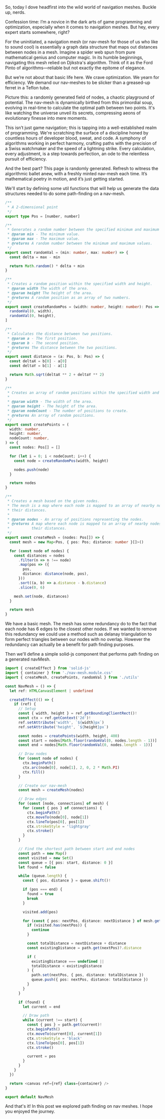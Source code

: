 So, today I dove headfirst into the wild world of navigation meshes. Buckle up,
nerds.

<NavMesh></NavMesh>

Confession time: I’m a novice in the dark arts of game programming and
optimization, especially when it comes to navigation meshes. But hey, every
expert starts somewhere, right?

For the uninitiated, a navigation mesh (or nav-mesh for those of us who like to
sound cool) is essentially a graph data structure that maps out distances
between nodes in a mesh. Imagine a spider web spun from pure mathematical genius
and computer magic. In its humble beginnings, navigating this mesh relied on
Djikstra's algorithm. Think of it as the Ford Pinto of algorithms—reliable but
not exactly the epitome of elegance.

But we’re not about that basic life here. We crave optimization. We yearn for
efficiency. We demand our nav-meshes to be slicker than a greased-up ferret in a
Teflon tube.

Picture this: a randomly generated field of nodes, a chaotic playground of
potential. The nav-mesh is dynamically birthed from this primordial soup,
evolving in real-time to calculate the optimal path between two points. It's
like watching the universe unveil its secrets, compressing aeons of evolutionary
finesse into mere moments.

This isn’t just game navigation; this is tapping into a well-established realm
of programming. We're scratching the surface of a discipline honed by countless
hours of developer blood, sweat, and code. A symphony of algorithms working in
perfect harmony, crafting paths with the precision of a Swiss watchmaker and the
speed of a lightning strike. Every calculation, every adjustment, is a step
towards perfection, an ode to the relentless pursuit of efficiency.

And the best part? This page is randomly generated. Refresh to witness the
algorithmic ballet anew, with a freshly minted nav-mesh each time. It’s
mathematical poetry in motion, and it’s just getting started.

We'll start by defining some util functions that will help us generate the data
structures needed to do some path-finding on a nav-mesh.

```typescript
/**
 * A 2-dimensional point
 */
export type Pos = [number, number]

/**
 * Generates a random number between the specified minimum and maximum values.
 * @param min - The minimum value.
 * @param max - The maximum value.
 * @returns A random number between the minimum and maximum values.
 */
export const randomVal = (min: number, max: number) => {
  const delta = max - min

  return Math.random() * delta + min
}

/**
 * Creates a random position within the specified width and height.
 * @param width The width of the area.
 * @param height The height of the area.
 * @returns A random position as an array of two numbers.
 */
export const createRandomPos = (width: number, height: number): Pos => [
  randomVal(0, width),
  randomVal(0, height),
]

/**
 * Calculates the distance between two positions.
 * @param a - The first position.
 * @param b - The second position.
 * @returns The distance between the two positions.
 */
export const distance = (a: Pos, b: Pos) => {
  const deltaX = b[0] - a[0]
  const deltaY = b[1] - a[1]

  return Math.sqrt(deltaX ** 2 + deltaY ** 2)
}

/**
 * Creates an array of random positions within the specified width and height.
 *
 * @param width - The width of the area.
 * @param height - The height of the area.
 * @param nodeCount - The number of positions to create.
 * @returns An array of random positions.
 */
export const createPoints = (
  width: number,
  height: number,
  nodeCount: number,
) => {
  const nodes: Pos[] = []

  for (let i = 0; i < nodeCount; i++) {
    const node = createRandomPos(width, height)

    nodes.push(node)
  }

  return nodes
}

/**
 * Creates a mesh based on the given nodes.
 * The mesh is a map where each node is mapped to an array of nearby nodes with
 * their distances.
 *
 * @param nodes - An array of positions representing the nodes.
 * @returns A map where each node is mapped to an array of nearby nodes with
 *          their distances.
 */
export const createMesh = (nodes: Pos[]) => {
  const mesh = new Map<Pos, { pos: Pos; distance: number }[]>()

  for (const node of nodes) {
    const distances = nodes
      .filter(n => n !== node)
      .map(pos => ({
        pos,
        distance: distance(node, pos),
      }))
      .sort((a, b) => a.distance - b.distance)
      .slice(0, 6)

    mesh.set(node, distances)
  }

  return mesh
}
```

We have a basic mesh. The mesh has some redundancy do to the fact that each node
has 6 edges to the closest other nodes. If we wanted to remove this redundancy
we could use a method such as delanay triangulation to form perfect triangles
between our nodes with no overlap. However the redundancy can actually be a
benefit for path finding purposes.

Then we'll define a simple solid-js component that performs path finding on
a generated navMesh.

```typescript
import { createEffect } from 'solid-js'
import { container } from './nav-mesh.module.css'
import { createMesh, createPoints, randomVal } from './utils'

const NavMesh = () => {
  let ref: HTMLCanvasElement | undefined

  createEffect(() => {
    if (ref) {
      // Setup
      const { width, height } = ref.getBoundingClientRect()!
      const ctx = ref.getContext('2d')!
      ref.setAttribute('width', `${width}px`)
      ref.setAttribute('height', `${height}px`)

      const nodes = createPoints(width, height, 400)
      const start = nodes[Math.floor(randomVal(0, nodes.length - 1))]
      const end = nodes[Math.floor(randomVal(0, nodes.length - 1))]

      // Draw nodes
      for (const node of nodes) {
        ctx.beginPath()
        ctx.arc(node[0], node[1], 2, 0, 2 * Math.PI)
        ctx.fill()
      }

      // Create our nav-mesh
      const mesh = createMesh(nodes)

      // Draw edges
      for (const [node, connections] of mesh) {
        for (const { pos } of connections) {
          ctx.beginPath()
          ctx.moveTo(node[0], node[1])
          ctx.lineTo(pos[0], pos[1])
          ctx.strokeStyle = 'lightgray'
          ctx.stroke()
        }
      }

      // Find the shortest path between start and end nodes
      const path = new Map()
      const visited = new Set()
      const queue = [{ pos: start, distance: 0 }]
      let found = false

      while (queue.length) {
        const { pos, distance } = queue.shift()!

        if (pos === end) {
          found = true
          break
        }

        visited.add(pos)

        for (const { pos: nextPos, distance: nextDistance } of mesh.get(pos)!) {
          if (visited.has(nextPos)) {
            continue
          }

          const totalDistance = nextDistance + distance
          const existingDistance = path.get(nextPos)?.distance

          if (
            existingDistance === undefined ||
            totalDistance < existingDistance
          ) {
            path.set(nextPos, { pos, distance: totalDistance })
            queue.push({ pos: nextPos, distance: totalDistance })
          }
        }
      }

      if (found) {
        let current = end

        // Draw path
        while (current !== start) {
          const { pos } = path.get(current)!
          ctx.beginPath()
          ctx.moveTo(current[0], current[1])
          ctx.strokeStyle = 'black'
          ctx.lineTo(pos[0], pos[1])
          ctx.stroke()

          current = pos
        }
      }
    }
  })

  return <canvas ref={ref} class={container} />
}

export default NavMesh
```

And that's it! In this post we explored path finding on nav meshes. I hope you
enjoyed the journey.
